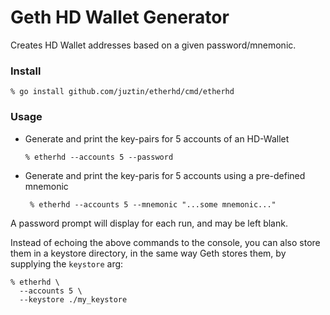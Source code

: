 # Geth HD Wallet Generator

Creates HD Wallet addresses based on a given password/mnemonic.

### Install

```shell
% go install github.com/juztin/etherhd/cmd/etherhd
```

### Usage

 - Generate and print the key-pairs for 5 accounts of an HD-Wallet  
    ```shell
    % etherhd --accounts 5 --password
    ```
 - Generate and print the key-paris for 5 accounts using a pre-defined mnemonic  
   ```shell
    % etherhd --accounts 5 --mnemonic "...some mnemonic..."
   ```

A password prompt will display for each run, and may be left blank.

Instead of echoing the above commands to the console, you can also store them in a keystore directory, in the
same way Geth stores them, by supplying the `keystore` arg:

```shell
% etherhd \
  --accounts 5 \
  --keystore ./my_keystore
```
